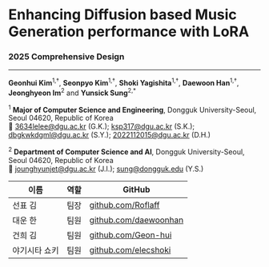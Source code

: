 # Enhancing Diffusion based Music Generation performance with LoRA


### 2025 Comprehensive Design
---
**Geonhui Kim**<sup>1,†</sup>, **Seonpyo Kim**<sup>1,†</sup>, **Shoki Yagishita**<sup>1,†</sup>, **Daewoon Han**<sup>1,†</sup>, **Jeonghyeon Im**<sup>2</sup> and **Yunsick Sung**<sup>2,\*</sup>

<sup>1</sup> **Major of Computer Science and Engineering**, Dongguk University-Seoul, Seoul 04620, Republic of Korea  
📧 3634lelee@dgu.ac.kr (G.K.); ksp317@dgu.ac.kr (S.K.); dbgkwkdgml@dgu.ac.kr (S.Y.); 2022112015@dgu.ac.kr (D.H.)

<sup>2</sup> **Department of Computer Science and AI**, Dongguk University-Seoul, Seoul 04620, Republic of Korea  
📧 jounghyunjet@dgu.ac.kr (J.I.); sung@dongguk.edu (Y.S.)

<div align = center>

| 이름             | 역할  | GitHub                          |
|------------------|-------|----------------------------------|
| 선표 김          | 팀장  | [github.com/Roflaff](https://github.com/Roflaff)         |
| 대운 한          | 팀원  | [github.com/daewoonhan](https://github.com/daewoonhan)   |
| 건희 김          | 팀원  | [github.com/Geon-hui](https://github.com/Geon-hui)       |
| 야기시타 쇼키    | 팀원  | [github.com/elecshoki](https://github.com/electricshoki)     |

</div>
